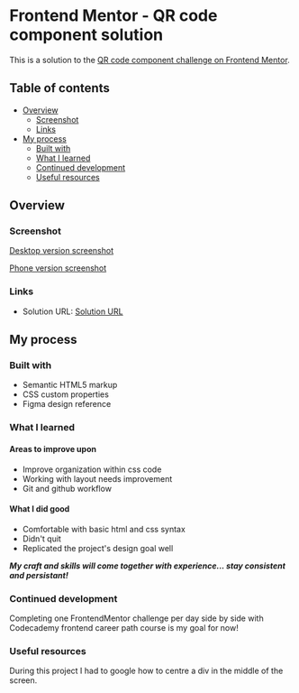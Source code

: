 # Frontend Mentor - QR code component solution

This is a solution to the [QR code component challenge on Frontend Mentor](https://www.frontendmentor.io/challenges/qr-code-component-iux_sIO_H).  

## Table of contents

- [Overview](#overview)
  - [Screenshot](#screenshot)
  - [Links](#links)
- [My process](#my-process)
  - [Built with](#built-with)
  - [What I learned](#what-i-learned)
  - [Continued development](#continued-development)
  - [Useful resources](#useful-resources)


## Overview

### Screenshot

[Desktop version screenshot](file:///C:/Users/liart/code/frontend%20mentor/newbie%20challenge%201/Workflow/Resources/images/Finished%20qr%20code%20challenge%20desktop%20version.png)

[Phone version screenshot](file:///C:/Users/liart/code/frontend%20mentor/newbie%20challenge%201/Workflow/Resources/images/Screenshot%202023-01-12%20114952.png)

### Links

- Solution URL: [Solution URL](file:///C:/Users/liart/code/frontend%20mentor/newbie%20challenge%201/Workflow/index.html)


## My process

### Built with

- Semantic HTML5 markup
- CSS custom properties
- Figma design reference

### What I learned

#### Areas to improve upon
+ Improve organization within css code
+ Working with layout needs improvement
+ Git and github workflow

#### What I did good
+ Comfortable with basic html and css syntax
+ Didn't quit
+ Replicated the project's design goal well

***My craft and skills _will_ come together with experience... stay _consistent and persistant!_***

### Continued development

Completing one FrontendMentor challenge per day side by side with Codecademy frontend career path course is my goal for now!

### Useful resources

During this project I had to google how to centre a div in the middle of the screen.

